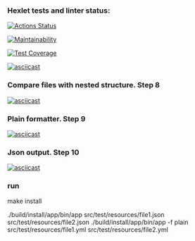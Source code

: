 ### Hexlet tests and linter status:
[![Actions Status](https://github.com/s-chepurnov/java-project-lvl2/workflows/hexlet-check/badge.svg)](https://github.com/s-chepurnov/java-project-lvl2/actions)

[![Maintainability](https://api.codeclimate.com/v1/badges/43d38a60c5a162503252/maintainability)](https://codeclimate.com/github/s-chepurnov/java-project-lvl2/maintainability)

[![Test Coverage](https://api.codeclimate.com/v1/badges/43d38a60c5a162503252/test_coverage)](https://codeclimate.com/github/s-chepurnov/java-project-lvl2/test_coverage)

[![asciicast](https://asciinema.org/a/475065.svg)](https://asciinema.org/a/475065)

### Compare files with nested structure. Step 8
[![asciicast](https://asciinema.org/a/477146.svg)](https://asciinema.org/a/477146)

### Plain formatter. Step 9
[![asciicast](https://asciinema.org/a/477370.svg)](https://asciinema.org/a/477370)

### Json output. Step 10
[![asciicast](https://asciinema.org/a/477673.svg)](https://asciinema.org/a/477673)

### run

make install

./build/install/app/bin/app src/test/resources/file1.json src/test/resources/file2.json
./build/install/app/bin/app -f plain src/test/resources/file1.yml src/test/resources/file2.yml

